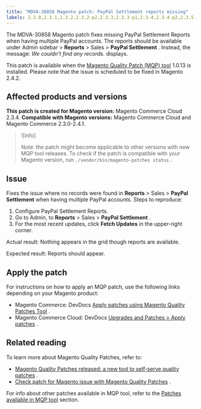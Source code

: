 ```yaml
---
title: "MDVA-30858 Magento patch: PayPal Settlement reports missing"
labels: 2.3.0,2.3.1,2.3.2,2.3.2-p2,2.3.3,2.3.3-p1,2.3.4,2.3.4-p2,2.3.5,2.3.5-p1,2.3.5-p2,2.3.6,2.4.0,2.4.0-p1,2.4.1,MQP 1.0.13,Magento Commerce,Magento Commerce Cloud,Magento Quality Patches,PayPal,PayPal Settlement Reports,reports,support tools
---
```


The MDVA-30858 Magento patch fixes missing PayPal Settlement Reports when having multiple PayPal accounts. The reports should be available under Admin sidebar > **Reports** > Sales > **PayPal Settlement** . Instead, the message: *We couldn't find any records.* displays.

This patch is available when the [Magento Quality Patch (MQP) tool](https://support.magento.com/hc/en-us/articles/360047139492) 1.0.13 is installed. Please note that the issue is scheduled to be fixed in Magento 2.4.2.

## Affected products and versions

 **This patch is created for Magento version:** Magento Commerce Cloud 2.3.4. **Compatible with Magento versions:** Magento Commerce Cloud and Magento Commerce 2.3.0-2.4.1.

>![info]
>
>Note: the patch might become applicable to other versions with new MQP tool releases. To check if the patch is compatible with your Magento version, run `./vendor/bin/magento-patches status` .

## Issue

Fixes the issue where no records were found in **Reports** > Sales > **PayPal Settlement** when having multiple PayPal accounts. <span class="wysiwyg-underline">Steps to reproduce:</span> 

1. Configure PayPal Settlement Reports.
1. Go to Admin, to **Reports** > Sales > **PayPal Settlement** .
1. For the most recent updates, click **Fetch Updates** in the upper-right corner.

 <span class="wysiwyg-underline">Actual result:</span> Nothing appears in the grid though reports are available.

 <span class="wysiwyg-underline">Expected result:</span> Reports should appear.

## Apply the patch

For instructions on how to apply an MQP patch, use the following links depending on your Magento product:

* Magento Commerce: DevDocs [Apply patches using Magento Quality Patches Tool](https://devdocs.magento.com/guides/v2.4/comp-mgr/patching/mqp.html) .
* Magento Commerce Cloud: DevDocs [Upgrades and Patches > Apply patches](https://devdocs.magento.com/cloud/project/project-patch.html) .

## Related reading

To learn more about Magento Quality Patches, refer to:

* [Magento Quality Patches released: a new tool to self-serve quality patches](https://support.magento.com/hc/en-us/articles/360047139492) .
* [Check patch for Magento issue with Magento Quality Patches](https://support.magento.com/hc/en-us/articles/360047125252) .

For info about other patches available in MQP tool, refer to the [Patches available in MQP tool](https://support.magento.com/hc/en-us/sections/360010506631-Patches-available-in-MQP-tool-) section.